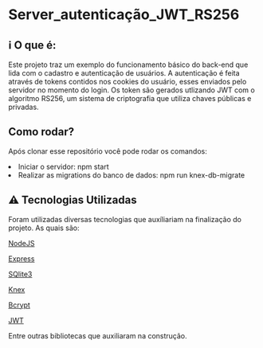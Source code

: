 # Server_autenticação_JWT_RS256

## :information_source: O que é:
Este projeto traz um exemplo do funcionamento básico do back-end que lida com o cadastro e autenticação de usuários.
A autenticação é feita através de tokens contidos nos cookies do usuário, esses enviados pelo servidor no momento do login. Os token são gerados utlizando JWT com o algoritmo RS256, um sistema de criptografia que utiliza chaves públicas e privadas.

## Como rodar?
Após clonar esse repositório você pode rodar os comandos:

<li>Iniciar o servidor: npm start</li>

<li>Realizar as migrations do banco de dados: npm run knex-db-migrate</li>


## :warning: Tecnologias Utilizadas
Foram utilizadas diversas tecnologias que auxíliariam na finalização do projeto. As quais são:

[NodeJS](https://nodejs.org/en/docs/)

[Express](https://expressjs.com)

[SQlite3](https://dev.mysql.com/doc/s)

[Knex](http://knexjs.org/)

[Bcrypt](https://www.npmjs.com/package/bcrypt)

[JWT](https://jwt.io/)

Entre outras bibliotecas que auxiliaram na construção.



